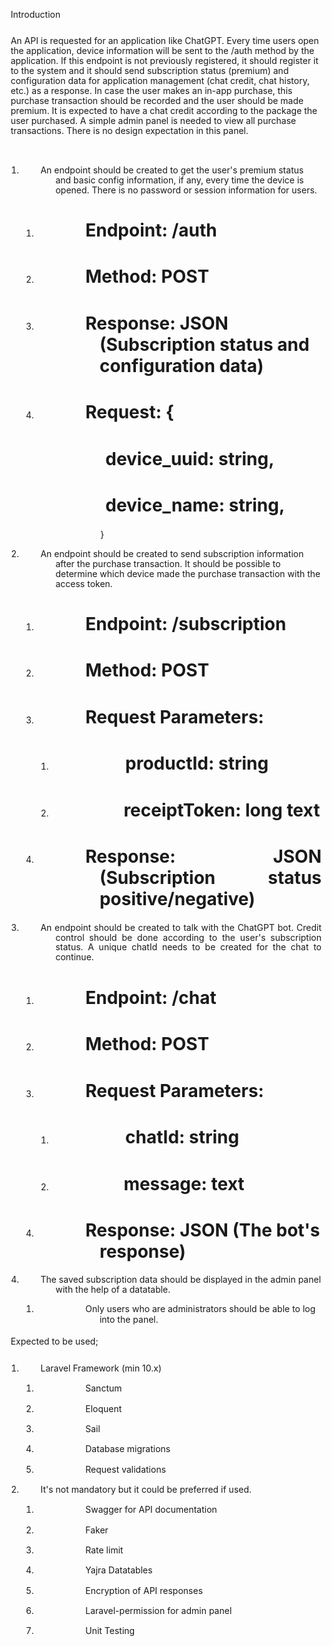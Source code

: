 <html xmlns="http://www.w3.org/1999/xhtml" xml:lang="en" lang="en"><head><meta http-equiv="Content-Type" content="text/html; charset=utf-8">
</head><body><p class="s2" style="padding-top: 24pt;padding-left: 5pt;text-indent: 0pt;text-align: left;">Introduction</p><p style="padding-top: 9pt;padding-left: 5pt;text-indent: 0pt;line-height: 114%;text-align: left;">An API is requested for an application like ChatGPT. Every time users open the application, device information will be sent to the /auth method by the application. If this endpoint is not previously registered, it should register it to the system and it should send subscription status (premium) and configuration data for application management (chat credit, chat history, etc.) as a response. In case the user makes an in-app purchase, this purchase transaction should be recorded and the user should be made premium. It is expected to have a chat credit according to the package the user purchased. A simple admin panel is needed to view all purchase transactions. There is no design expectation in this panel.</p><p style="padding-top: 1pt;text-indent: 0pt;text-align: left;"><br></p><ol id="l1"><li data-list-text="1."><p style="padding-left: 41pt;text-indent: -18pt;line-height: 114%;text-align: left;">An endpoint should be created to get the user's premium status and basic config information, if any, every time the device is opened. There is no password or session information for users.</p><ol id="l2"><li data-list-text="a."><h1 style="padding-left: 76pt;text-indent: -17pt;text-align: left;">Endpoint: <span class="p">/auth</span></h1></li><li data-list-text="b."><h1 style="padding-top: 1pt;padding-left: 76pt;text-indent: -17pt;text-align: left;">Method<span class="p">: POST</span></h1></li><li data-list-text="c."><h1 style="padding-top: 1pt;padding-left: 76pt;text-indent: -17pt;text-align: left;">Response: <span class="p">JSON (Subscription status and configuration data)</span></h1></li><li data-list-text="d."><h1 style="padding-top: 1pt;padding-left: 76pt;text-indent: -17pt;text-align: left;">Request: <span class="p">{</span></h1><h1 style="padding-top: 1pt;padding-left: 83pt;text-indent: 0pt;text-align: left;">device_uuid<span class="p">: string,</span></h1><h1 style="padding-top: 1pt;padding-left: 83pt;text-indent: 0pt;text-align: left;">device_name<span class="p">: string,</span></h1><p style="padding-top: 1pt;padding-left: 77pt;text-indent: 0pt;text-align: left;">}</p></li></ol></li><li data-list-text="2."><p style="padding-top: 1pt;padding-left: 41pt;text-indent: -18pt;line-height: 114%;text-align: left;">An endpoint should be created to send subscription information after the purchase transaction. It should be possible to determine which device made the purchase transaction with the access token.</p><ol id="l3"><li data-list-text="a."><h1 style="padding-left: 76pt;text-indent: -17pt;text-align: left;">Endpoint: <span class="p">/subscription</span></h1></li><li data-list-text="b."><h1 style="padding-top: 1pt;padding-left: 76pt;text-indent: -17pt;text-align: left;">Method: <span class="p">POST</span></h1></li><li data-list-text="c."><h1 style="padding-top: 1pt;padding-left: 76pt;text-indent: -17pt;text-align: justify;">Request Parameters:</h1><ol id="l4"><li data-list-text="i."><h1 style="padding-top: 1pt;padding-left: 112pt;text-indent: -23pt;text-align: justify;">productId: <span class="p">string</span></h1></li><li data-list-text="ii."><h1 style="padding-top: 1pt;padding-left: 112pt;text-indent: -25pt;text-align: justify;">receiptToken: <span class="p">long text</span></h1></li></ol></li><li data-list-text="d."><h1 style="padding-top: 1pt;padding-left: 76pt;text-indent: -17pt;text-align: justify;">Response: <span class="p">JSON (Subscription status positive/negative)</span></h1></li></ol></li><li data-list-text="3."><p style="padding-top: 1pt;padding-left: 41pt;text-indent: -18pt;line-height: 114%;text-align: justify;">An endpoint should be created to talk with the ChatGPT bot. Credit control should be done according to the user's subscription status. A unique chatId needs to be created for the chat to continue.</p><ol id="l5"><li data-list-text="a."><h1 style="padding-left: 76pt;text-indent: -17pt;text-align: justify;">Endpoint: <span class="p">/chat</span></h1></li><li data-list-text="b."><h1 style="padding-top: 1pt;padding-left: 76pt;text-indent: -17pt;text-align: justify;">Method: <span class="p">POST</span></h1></li><li data-list-text="c."><h1 style="padding-top: 1pt;padding-left: 76pt;text-indent: -17pt;text-align: left;">Request Parameters:</h1><ol id="l6"><li data-list-text="i."><h1 style="padding-top: 1pt;padding-left: 112pt;text-indent: -23pt;text-align: left;">chatId: <span class="p">string</span></h1></li><li data-list-text="ii."><h1 style="padding-top: 1pt;padding-left: 112pt;text-indent: -25pt;text-align: left;">message: <span class="p">text</span></h1></li></ol></li><li data-list-text="d."><h1 style="padding-top: 1pt;padding-left: 76pt;text-indent: -17pt;text-align: left;">Response: <span class="p">JSON (The bot's response)</span></h1></li></ol></li><li data-list-text="4."><p style="padding-top: 1pt;padding-left: 41pt;text-indent: -18pt;line-height: 114%;text-align: left;">The saved subscription data should be displayed in the admin panel with the help of a datatable.</p><ol id="l7"><li data-list-text="a."><p style="padding-left: 76pt;text-indent: -17pt;text-align: left;">Only users who are administrators should be able to log into the panel.</p></li></ol></li></ol><p class="s2" style="padding-top: 3pt;padding-left: 5pt;text-indent: 0pt;text-align: left;">Expected to be used;</p><ol id="l8"><li data-list-text="1."><p style="padding-top: 9pt;padding-left: 40pt;text-indent: -17pt;text-align: left;">Laravel Framework (min 10.x)</p><ol id="l9"><li data-list-text="a."><p style="padding-top: 1pt;padding-left: 76pt;text-indent: -17pt;text-align: left;">Sanctum</p></li><li data-list-text="b."><p style="padding-top: 1pt;padding-left: 76pt;text-indent: -17pt;text-align: left;">Eloquent</p></li><li data-list-text="c."><p style="padding-top: 1pt;padding-left: 76pt;text-indent: -17pt;text-align: left;">Sail</p></li><li data-list-text="d."><p style="padding-top: 1pt;padding-left: 76pt;text-indent: -17pt;text-align: left;">Database migrations</p></li><li data-list-text="e."><p style="padding-top: 1pt;padding-left: 76pt;text-indent: -17pt;text-align: left;">Request validations</p></li></ol></li><li data-list-text="2."><p style="padding-top: 1pt;padding-left: 40pt;text-indent: -17pt;text-align: left;">It's not mandatory but it could be preferred if used.</p><ol id="l10"><li data-list-text="a."><p style="padding-top: 1pt;padding-left: 76pt;text-indent: -17pt;text-align: left;">Swagger for API documentation</p></li><li data-list-text="b."><p style="padding-top: 1pt;padding-left: 76pt;text-indent: -17pt;text-align: left;">Faker</p></li><li data-list-text="c."><p style="padding-top: 1pt;padding-left: 76pt;text-indent: -17pt;text-align: left;">Rate limit</p></li><li data-list-text="d."><p style="padding-top: 1pt;padding-left: 76pt;text-indent: -17pt;text-align: left;">Yajra Datatables</p></li><li data-list-text="e."><p style="padding-top: 1pt;padding-left: 76pt;text-indent: -17pt;text-align: left;">Encryption of API responses</p></li><li data-list-text="f."><p style="padding-top: 1pt;padding-left: 76pt;text-indent: -17pt;text-align: left;">Laravel-permission for admin panel</p></li><li data-list-text="g."><p style="padding-top: 1pt;padding-left: 76pt;text-indent: -17pt;text-align: left;">Unit Testing</p></li></ol></li></ol>
</body></html>
